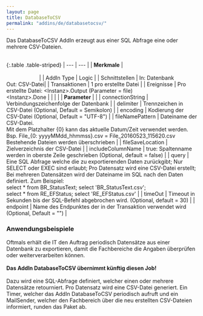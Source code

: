 ```yaml
---
layout: page
title: DatabaseToCSV
permalink: "addins/de/databasetocsv/"
---
```


Das DatabaseToCSV AddIn erzeugt aus einer SQL Abfrage eine oder mehrere CSV-Dateien.<br /><br />

{:.table .table-striped}
| --- | --- |
| __Merkmale__ | &nbsp;&nbsp;&nbsp;&nbsp;&nbsp;&nbsp;&nbsp;&nbsp;&nbsp;&nbsp;&nbsp;&nbsp;&nbsp;&nbsp;&nbsp;&nbsp;&nbsp;&nbsp;&nbsp;&nbsp;&nbsp;&nbsp;&nbsp;&nbsp;&nbsp;&nbsp;&nbsp;&nbsp;&nbsp;&nbsp;&nbsp;&nbsp;&nbsp;&nbsp;&nbsp;&nbsp;&nbsp;&nbsp;&nbsp;&nbsp;&nbsp;&nbsp;&nbsp;&nbsp;&nbsp;&nbsp;&nbsp;&nbsp;&nbsp;&nbsp;&nbsp;&nbsp;&nbsp;&nbsp;&nbsp;&nbsp;&nbsp;&nbsp;&nbsp;&nbsp;&nbsp;&nbsp;&nbsp;&nbsp;&nbsp;&nbsp;&nbsp;&nbsp;&nbsp;&nbsp;&nbsp;&nbsp;&nbsp;&nbsp;&nbsp;&nbsp;&nbsp;&nbsp;&nbsp;&nbsp;&nbsp;&nbsp;&nbsp;&nbsp;&nbsp;&nbsp;&nbsp;&nbsp;&nbsp;&nbsp;&nbsp;&nbsp;&nbsp;&nbsp;&nbsp;&nbsp;&nbsp;&nbsp;&nbsp;&nbsp;&nbsp;&nbsp;&nbsp;&nbsp;&nbsp;&nbsp;&nbsp;&nbsp;&nbsp;&nbsp;&nbsp;&nbsp;&nbsp;&nbsp;&nbsp;&nbsp;&nbsp;&nbsp;&nbsp;&nbsp;&nbsp;&nbsp;&nbsp;&nbsp;&nbsp;&nbsp;&nbsp;&nbsp;&nbsp;&nbsp;&nbsp;&nbsp;&nbsp;&nbsp;&nbsp;&nbsp;&nbsp;&nbsp;&nbsp;&nbsp;&nbsp;&nbsp;&nbsp;&nbsp;&nbsp;&nbsp;&nbsp;&nbsp;&nbsp; |
| AddIn Type | Logic |
| Schnittstellen | In: Datenbank<br /> Out: CSV-Datei|
| Transaktionen | 1 pro erstellte Datei |
| Ereignisse | Pro erstellte Datei: &lt;Instanz&gt;.Output (Parameter = file) <br />&lt;Instanz&gt;.Done |
| | |
| __Parameter__ | |
| connectionString | Verbindungszeichenfolge der Datenbank | 
| delimiter | Trennzeichen in CSV-Datei (Optional, Default = Semikolon) | 
| encoding | Kodierung der CSV-Datei (Optional, Default = "UTF-8") | 
| fileNamePattern | Dateiname der CSV-Datei.<br/> Mit dem Platzhalter {0} kann das aktuelle Datum/Zeit verwendet werden. Bsp. File_{0: yyyyMMdd_hhmmss}.csv = File_20160523_115620.csv<br/>Bestehende Dateien werden überschrieben | 
| fileSaveLocation | Zielverzeichnis der CSV-Datei | 
| includeColumnName | true: Spaltenname werden in oberste Zeile geschrieben (Optional, default = false) | 
| query | Eine SQL Abfrage welche die zu exportierenden Daten zurückgibt; Nur SELECT oder EXEC sind erlaubt; Pro Datensatz wird eine CSV-Datei erstellt; Bei mehreren Datensätzen wird der Dateiname im SQL nach den Daten definiert. Zum Beispiel:<br/> select * from BR_StatusText; select 'BR_StatusText.csv'; <br/> select * from RE_EFStatus; select 'RE_EFStatus.csv' | 
| timeOut | Timeout in Sekunden bis der SQL-Befehl abgebrochen wird. (Optional, default = 30) | 
| endpoint | Name des Endpunktes der in der Transaktion verwendet wird (Optional, Default = "") |
 
 
### Anwendungsbeispiele 

Oftmals erhält die IT den Auftrag periodisch Datensätze aus einer Datenbank zu exportieren, damit die Fachbereiche die Angaben überprüfen oder weiterverarbeiten können.<br />
<br />
__Das AddIn DatabaseToCSV übernimmt künftig diesen Job!__<br />
<br />
Dazu wird eine SQL-Abfrage definiert, welcher einen oder mehrere Datensätze retourniert. Pro Datensatz wird eine CSV-Datei generiert.
Ein Timer, welcher das AddIn DatabaseToCSV periodisch aufruft und ein MailSender, welcher den Fachbereich über die neu erstellten CSV-Dateien informiert, runden das Paket ab.

